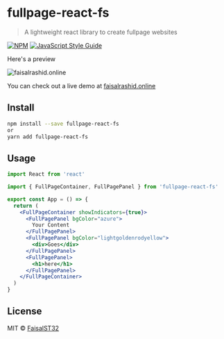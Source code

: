 # fullpage-react-fs

> A lightweight react library to create fullpage websites


[![NPM](https://img.shields.io/npm/v/fullpage-react-fs.svg)](https://www.npmjs.com/package/fullpage-react-fs) [![JavaScript Style Guide](https://img.shields.io/badge/code_style-standard-brightgreen.svg)](https://standardjs.com)

Here's a preview

![faisalrashid.online](https://apifr.azurewebsites.net/uploads/637241257217983881_faisalrashid.gif "faisalrashid.online")

You can check out a live demo at [faisalrashid.online](https://www.faisalrashid.online)

## Install

```bash
npm install --save fullpage-react-fs
or
yarn add fullpage-react-fs
```

## Usage

```jsx
import React from 'react'

import { FullPageContainer, FullPagePanel } from 'fullpage-react-fs'

export const App = () => {
  return (
    <FullPageContainer showIndicators={true}>
      <FullPagePanel bgColor="azure">
        Your Content
      </FullPagePanel>
      <FullPagePanel bgColor="lightgoldenrodyellow">
        <div>Goes</div>
      </FullPagePanel>
      <FullPagePanel>
        <h1>here</h1>
      </FullPagePanel>
    </FullPageContainer>
  )
}

```

## License

MIT © [FaisalST32](https://github.com/FaisalST32)
